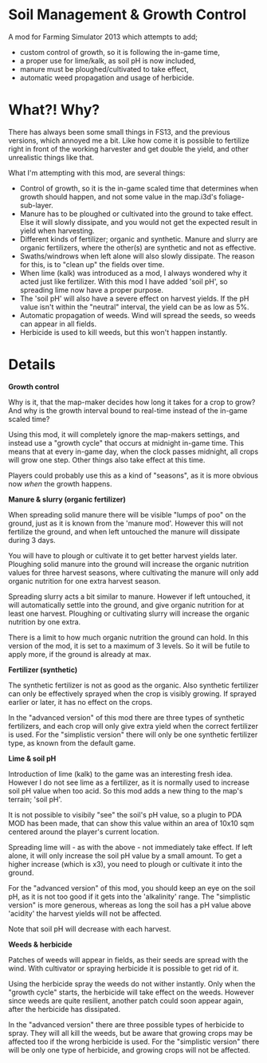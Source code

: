 Soil Management & Growth Control
================================

A mod for Farming Simulator 2013 which attempts to add;
- custom control of growth, so it is following the in-game time,
- a proper use for lime/kalk, as soil pH is now included,
- manure must be ploughed/cultivated to take effect,
- automatic weed propagation and usage of herbicide.


# What?! Why?

There has always been some small things in FS13, and the previous versions, which annoyed me a bit.
Like how come it is possible to fertilize right in front of the working harvester and get double the yield, and other unrealistic things like that.

What I'm attempting with this mod, are several things:

- Control of growth, so it is the in-game scaled time that determines when growth should happen, and not some value in the map.i3d's foliage-sub-layer.
- Manure has to be ploughed or cultivated into the ground to take effect. Else it will slowly dissipate, and you would not get the expected result in yield when harvesting.
- Different kinds of fertilizer; organic and synthetic. Manure and slurry are organic fertilizers, where the other(s) are synthetic and not as effective.
- Swaths/windrows when left alone will also slowly dissipate. The reason for this, is to "clean up" the fields over time.
- When lime (kalk) was introduced as a mod, I always wondered why it acted just like fertilizer. With this mod I have added 'soil pH', so spreading lime now have a proper purpose.
- The 'soil pH' will also have a severe effect on harvest yields. If the pH value isn't within the "neutral" interval, the yield can be as low as 5%.
- Automatic propagation of weeds. Wind will spread the seeds, so weeds can appear in all fields.
- Herbicide is used to kill weeds, but this won't happen instantly.


# Details

**Growth control**

Why is it, that the map-maker decides how long it takes for a crop to grow? And why is the growth interval bound to real-time instead of the in-game scaled time?

Using this mod, it will completely ignore the map-makers settings, and instead use a "growth cycle" that occurs at midnight in-game time. This means that at every in-game day,
when the clock passes midnight, all crops will grow one step. Other things also take effect at this time.

Players could probably use this as a kind of "seasons", as it is more obvious now *when* the growth happens.

**Manure & slurry (organic fertilizer)**

When spreading solid manure there will be visible "lumps of poo" on the ground, just as it is known from the 'manure mod'. However this will not fertilize the ground,
and when left untouched the manure will dissipate during 3 days.

You will have to plough or cultivate it to get better harvest yields later. Ploughing solid manure into the ground will increase the organic nutrition values for three harvest seasons,
where cultivating the manure will only add organic nutrition for one extra harvest season.

Spreading slurry acts a bit similar to manure. However if left untouched, it will automatically settle into the ground, and give organic nutrition for at least one harvest.
Ploughing or cultivating slurry will increase the organic nutrition by one extra.

There is a limit to how much organic nutrition the ground can hold. In this version of the mod, it is set to a maximum of 3 levels.
So it will be futile to apply more, if the ground is already at max.

**Fertilizer (synthetic)**

The synthetic fertilizer is not as good as the organic. Also synthetic fertilizer can only be effectively sprayed when the crop is visibly growing.
If sprayed earlier or later, it has no effect on the crops.

In the "advanced version" of this mod there are three types of synthetic fertilizers, and each crop will only give extra yield when the correct fertilizer is used.
For the "simplistic version" there will only be one synthetic fertilizer type, as known from the default game.

**Lime & soil pH**

Introduction of lime (kalk) to the game was an interesting fresh idea. However I do not see lime as a fertilizer, as it is normally used to increase soil pH value when too acid.
So this mod adds a new thing to the map's terrain; 'soil pH'. 

It is not possible to visibily "see" the soil's pH value, so a plugin to PDA MOD has been made, that can show this value within an area of 10x10 sqm centered around the
player's current location.

Spreading lime will - as with the above - not immediately take effect. If left alone, it will only increase the soil pH value by a small amount.
To get a higher increase (which is x3), you need to plough or cultivate it into the ground.

For the "advanced version" of this mod, you should keep an eye on the soil pH, as it is not too good if it gets into the 'alkalinity' range.
The "simplistic version" is more generous, whereas as long the soil has a pH value above 'acidity' the harvest yields will not be affected.

Note that soil pH will decrease with each harvest.

**Weeds & herbicide**

Patches of weeds will appear in fields, as their seeds are spread with the wind. With cultivator or spraying herbicide it is possible to get rid of it.

Using the herbicide spray the weeds do not wither instantly. Only when the "growth cycle" starts, the herbicide will take effect on the weeds.
However since weeds are quite resilient, another patch could soon appear again, after the herbicide has dissipated.

In the "advanced version" there are three possible types of herbicide to spray. They will all kill the weeds, but be aware that growing crops may be affected too if the wrong herbicide is used.
For the "simplistic version" there will be only one type of herbicide, and growing crops will not be affected.
